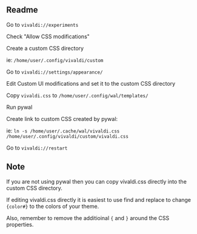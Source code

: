 ## **Readme**

Go to ```vivaldi://experiments```

Check "Allow CSS modifications"

Create a custom CSS directory

ie: ```/home/user/.config/vivaldi/custom```

Go to ```vivaldi://settings/appearance/```

Edit Custom UI modifications and set it to the custom CSS directory

Copy ```vivaldi.css``` to ```/home/user/.config/wal/templates/```

Run pywal

Create link to custom CSS created by pywal:

ie: ```ln -s /home/user/.cache/wal/vivaldi.css /home/user/.config/vivaldi/custom/vivaldi.css```

Go to ```vivaldi://restart```


## **Note**

If you are not using pywal then you can copy vivaldi.css directly into the custom CSS directory.

If editing vivaldi.css directly it is easiest to use find and replace to change ```{color#}``` to the colors of your theme.

Also, remember to remove the additioinal ```{``` and ```}``` around the CSS properties.
